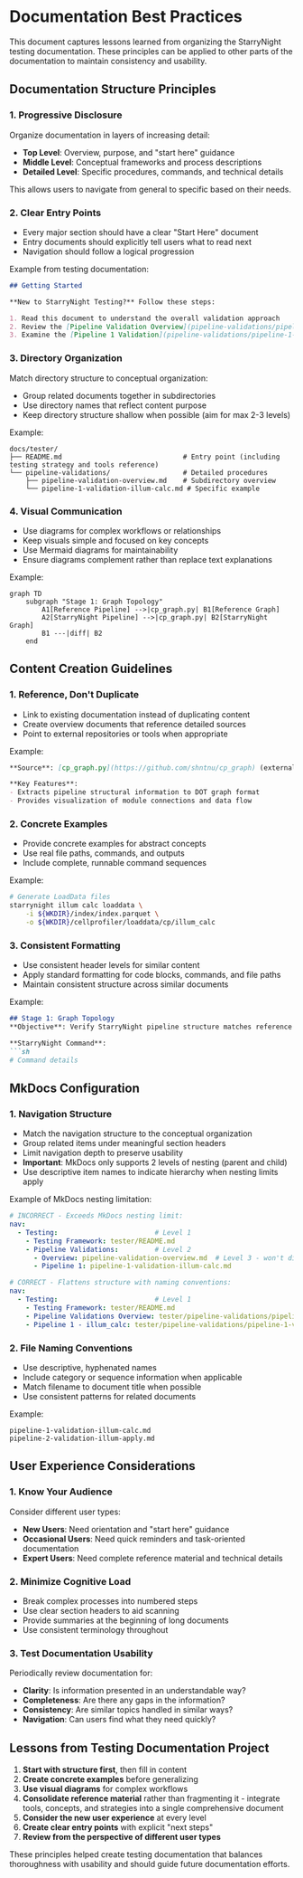 # Documentation Best Practices

This document captures lessons learned from organizing the StarryNight testing documentation. These principles can be applied to other parts of the documentation to maintain consistency and usability.

## Documentation Structure Principles

### 1. Progressive Disclosure

Organize documentation in layers of increasing detail:

- **Top Level**: Overview, purpose, and "start here" guidance
- **Middle Level**: Conceptual frameworks and process descriptions
- **Detailed Level**: Specific procedures, commands, and technical details

This allows users to navigate from general to specific based on their needs.

### 2. Clear Entry Points

- Every major section should have a clear "Start Here" document
- Entry documents should explicitly tell users what to read next
- Navigation should follow a logical progression

Example from testing documentation:
```markdown
## Getting Started

**New to StarryNight Testing?** Follow these steps:

1. Read this document to understand the overall validation approach
2. Review the [Pipeline Validation Overview](pipeline-validations/pipeline-validation-overview.md)
3. Examine the [Pipeline 1 Validation](pipeline-validations/pipeline-1-validation-illum-calc.md) as a concrete example
```

### 3. Directory Organization

Match directory structure to conceptual organization:

- Group related documents together in subdirectories
- Use directory names that reflect content purpose
- Keep directory structure shallow when possible (aim for max 2-3 levels)

Example:
```
docs/tester/
├── README.md                              # Entry point (including testing strategy and tools reference)
└── pipeline-validations/                  # Detailed procedures
    ├── pipeline-validation-overview.md    # Subdirectory overview
    └── pipeline-1-validation-illum-calc.md # Specific example
```

### 4. Visual Communication

- Use diagrams for complex workflows or relationships
- Keep visuals simple and focused on key concepts
- Use Mermaid diagrams for maintainability
- Ensure diagrams complement rather than replace text explanations

Example:
```mermaid
graph TD
    subgraph "Stage 1: Graph Topology"
        A1[Reference Pipeline] -->|cp_graph.py| B1[Reference Graph]
        A2[StarryNight Pipeline] -->|cp_graph.py| B2[StarryNight Graph]
        B1 ---|diff| B2
    end
```

## Content Creation Guidelines

### 1. Reference, Don't Duplicate

- Link to existing documentation instead of duplicating content
- Create overview documents that reference detailed sources
- Point to external repositories or tools when appropriate

Example:
```markdown
**Source**: [cp_graph.py](https://github.com/shntnu/cp_graph) (external repository)

**Key Features**:
- Extracts pipeline structural information to DOT graph format
- Provides visualization of module connections and data flow
```

### 2. Concrete Examples

- Provide concrete examples for abstract concepts
- Use real file paths, commands, and outputs
- Include complete, runnable command sequences

Example:
```sh
# Generate LoadData files
starrynight illum calc loaddata \
    -i ${WKDIR}/index/index.parquet \
    -o ${WKDIR}/cellprofiler/loaddata/cp/illum_calc
```

### 3. Consistent Formatting

- Use consistent header levels for similar content
- Apply standard formatting for code blocks, commands, and file paths
- Maintain consistent structure across similar documents

Example:
```markdown
## Stage 1: Graph Topology
**Objective**: Verify StarryNight pipeline structure matches reference

**StarryNight Command**:
```sh
# Command details
```

## MkDocs Configuration

### 1. Navigation Structure

- Match the navigation structure to the conceptual organization
- Group related items under meaningful section headers
- Limit navigation depth to preserve usability
- **Important**: MkDocs only supports 2 levels of nesting (parent and child)
- Use descriptive item names to indicate hierarchy when nesting limits apply

Example of MkDocs nesting limitation:
```yaml
# INCORRECT - Exceeds MkDocs nesting limit:
nav:
  - Testing:                        # Level 1
    - Testing Framework: tester/README.md
    - Pipeline Validations:         # Level 2
      - Overview: pipeline-validation-overview.md  # Level 3 - won't display correctly!
      - Pipeline 1: pipeline-1-validation-illum-calc.md

# CORRECT - Flattens structure with naming conventions:
nav:
  - Testing:                        # Level 1
    - Testing Framework: tester/README.md
    - Pipeline Validations Overview: tester/pipeline-validations/pipeline-validation-overview.md  # Level 2
    - Pipeline 1 - illum_calc: tester/pipeline-validations/pipeline-1-validation-illum-calc.md   # Level 2
```

### 2. File Naming Conventions

- Use descriptive, hyphenated names
- Include category or sequence information when applicable
- Match filename to document title when possible
- Use consistent patterns for related documents

Example:
```
pipeline-1-validation-illum-calc.md
pipeline-2-validation-illum-apply.md
```

## User Experience Considerations

### 1. Know Your Audience

Consider different user types:

- **New Users**: Need orientation and "start here" guidance
- **Occasional Users**: Need quick reminders and task-oriented documentation
- **Expert Users**: Need complete reference material and technical details

### 2. Minimize Cognitive Load

- Break complex processes into numbered steps
- Use clear section headers to aid scanning
- Provide summaries at the beginning of long documents
- Use consistent terminology throughout

### 3. Test Documentation Usability

Periodically review documentation for:

- **Clarity**: Is information presented in an understandable way?
- **Completeness**: Are there any gaps in the information?
- **Consistency**: Are similar topics handled in similar ways?
- **Navigation**: Can users find what they need quickly?

## Lessons from Testing Documentation Project

1. **Start with structure first**, then fill in content
2. **Create concrete examples** before generalizing
3. **Use visual diagrams** for complex workflows
4. **Consolidate reference material** rather than fragmenting it - integrate tools, concepts, and strategies into a single comprehensive document
5. **Consider the new user experience** at every level
6. **Create clear entry points** with explicit "next steps"
7. **Review from the perspective of different user types**

These principles helped create testing documentation that balances thoroughness with usability and should guide future documentation efforts.

